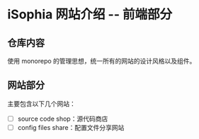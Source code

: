 # iSophia 网站介绍 -- 前端部分

## 仓库内容

使用 monorepo 的管理思想，统一所有的网站的设计风格以及组件。

## 网站部分

主要包含以下几个网站：

- [ ] source code shop：源代码商店
- [ ] config files share：配置文件分享网站
